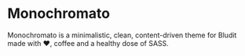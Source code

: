 # Monochromato
Monochromato is a minimalistic, clean, content-driven theme for Bludit made with ❤, coffee and a healthy dose of SASS.
